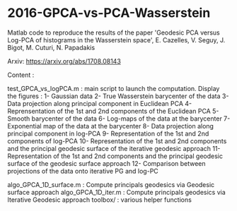 # 2016-GPCA-vs-PCA-Wasserstein

Matlab code to reproduce the results of the paper
'Geodesic PCA versus Log-PCA of histograms in the Wasserstein space', E. Cazelles, V. Seguy, J. Bigot, M. Cuturi, N. Papadakis

 Arxiv: https://arxiv.org/abs/1708.08143
 
 Content :
 
 test_GPCA_vs_logPCA.m : main script to launch the computation. Display the figures :
     1- Gaussian data
     2- True Wasserstein barycenter of the data
     3- Data projection along principal component in Euclidean PCA
     4- Reprensentation of the 1st and 2nd components of the Euclidean PCA
     5- Smooth barycenter of the data
     6- Log-maps of the data at the barycenter
     7- Exponential map of the data at the barycenter
     8- Data projection along principal component in log-PCA
     9- Representation of the 1st and 2nd components of log-PCA
     10- Representation of the 1st and 2nd components and the principal geodesic surface of the iterative geodesic approach
     11- Representation of the 1st and 2nd components and the principal geodesic surface of the geodesic surface approach
     12- Comparison between projections of the data onto iterative PG and log-PC

 
 algo_GPCA_1D_surface.m : Compute principals geodesics via  Geodesic surface approach
 algo_GPCA_1D_iter.m : Compute principals geodesics via Iterative Geodesic approach
 toolbox/ : various helper functions
